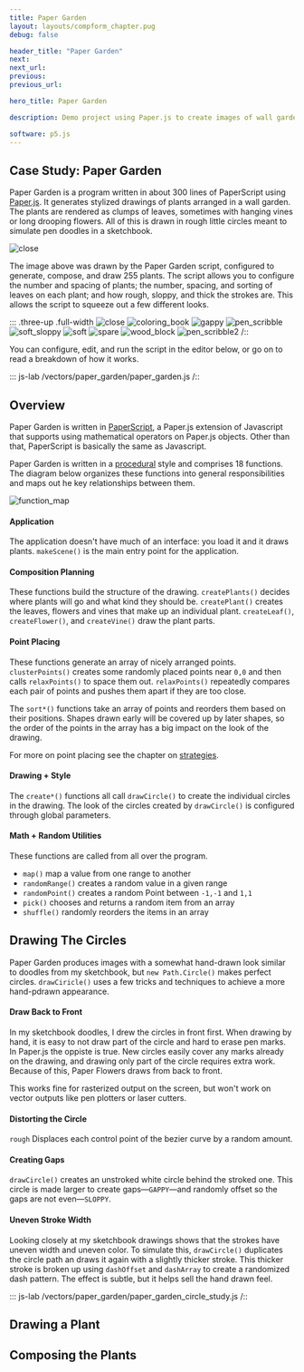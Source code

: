 ```yaml
---
title: Paper Garden
layout: layouts/compform_chapter.pug
debug: false

header_title: "Paper Garden"
next:
next_url:
previous:
previous_url:

hero_title: Paper Garden

description: Demo project using Paper.js to create images of wall gardens in a hand drawn style.

software: p5.js
---
```


## Case Study: Paper Garden

Paper Garden is a program written in about 300 lines of PaperScript using [Paper.js](http://paperjs.org/). It generates stylized drawings of plants arranged in a wall garden. The plants are rendered as clumps of leaves, sometimes with hanging vines or long drooping flowers. All of this is drawn in rough little circles meant to simulate pen doodles in a sketchbook.

![close](./images/1500.png)

The image above was drawn by the Paper Garden script, configured to generate, compose, and draw 255 plants. The script allows you to configure the number and spacing of plants; the number, spacing, and sorting of leaves on each plant; and how rough, sloppy, and thick the strokes are. This allows the script to squeeze out a few different looks.

::: .three-up .full-width
![close](./variations/close.png)
![coloring_book](./variations/coloring_book.png)
![gappy](./variations/gappy.png)
![pen_scribble](./variations/pen_scribble.png)
![soft_sloppy](./variations/soft_sloppy.png)
![soft](./variations/soft.png)
![spare](./variations/spare.png)
![wood_block](./variations/wood_block.png)
![pen_scribble2](./variations/bottom_up.png)
/::

You can configure, edit, and run the script in the editor below, or go on to read a breakdown of how it works.

::: js-lab
/vectors/paper_garden/paper_garden.js
/::

## Overview

Paper Garden is written in [PaperScript](http://paperjs.org/tutorials/getting-started/working-with-paper-js/), a Paper.js extension of Javascript that supports using mathematical operators on Paper.js objects. Other than that, PaperScript is basically the same as Javascript.

Paper Garden is written in a [procedural](https://en.wikipedia.org/wiki/Procedural_programming) style and comprises 18 functions. The diagram below organizes these functions into general responsibilities and maps out he key relationships between them.

![function_map](function_map.svg)

#### Application

The application doesn't have much of an interface: you load it and it draws plants. `makeScene()` is the main entry point for the application.

#### Composition Planning

These functions build the structure of the drawing. `createPlants()` decides where plants will go and what kind they should be. `createPlant()` creates the leaves, flowers and vines that make up an individual plant. `createLeaf()`, `createFlower()`, and `createVine()` draw the plant parts.

#### Point Placing

These functions generate an array of nicely arranged points. `clusterPoints()` creates some randomly placed points near `0,0` and then calls `relaxPoints()` to space them out. `relaxPoints()` repeatedly compares each pair of points and pushes them apart if they are too close.

The `sort*()` functions take an array of points and reorders them based on their positions. Shapes drawn early will be covered up by later shapes, so the order of the points in the array has a big impact on the look of the drawing.

For more on point placing see the chapter on [strategies](/strategy).

#### Drawing + Style

The `create*()` functions all call `drawCircle()` to create the individual circles in the drawing. The look of the circles created by `drawCircle()` is configured through global parameters.

#### Math + Random Utilities

These functions are called from all over the program.

- `map()` map a value from one range to another
- `randomRange()` creates a random value in a given range
- `randomPoint()` creates a random Point between `-1,-1` and `1,1`
- `pick()` chooses and returns a random item from an array
- `shuffle()` randomly reorders the items in an array

## Drawing The Circles

Paper Garden produces images with a somewhat hand-drawn look similar to doodles from my sketchbook, but `new Path.Circle()` makes perfect circles. `drawCiricle()` uses a few tricks and techniques to achieve a more hand-pdrawn appearance.

#### Draw Back to Front

In my sketchbook doodles, I drew the circles in front first. When drawing by hand, it is easy to not draw part of the circle and hard to erase pen marks. In Paper.js the oppiste is true. New circles easily cover any marks already on the drawing, and drawing only part of the circle requires extra work. Because of this, Paper Flowers draws from back to front.

This works fine for rasterized output on the screen, but won't work on vector outputs like pen plotters or laser cutters.

#### Distorting the Circle

`rough`
Displaces each control point of the bezier curve by a random amount.

#### Creating Gaps

`drawCircle()` creates an unstroked white circle behind the stroked one. This circle is made larger to create gaps—`GAPPY`—and randomly offset so the gaps are not even—`SLOPPY`.

#### Uneven Stroke Width

Looking closely at my sketchbook drawings shows that the strokes have uneven width and uneven color. To simulate this, `drawCircle()` duplicates the circle path an draws it again with a slightly thicker stroke. This thicker stroke is broken up using `dashOffset` and `dashArray` to create a randomized dash pattern. The effect is subtle, but it helps sell the hand drawn feel.

::: js-lab
/vectors/paper_garden/paper_garden_circle_study.js
/::

## Drawing a Plant

## Composing the Plants
